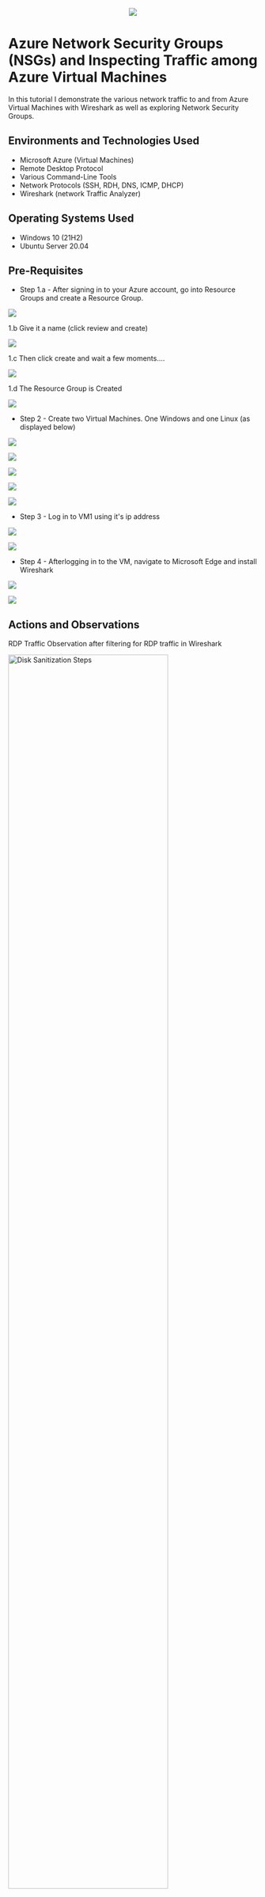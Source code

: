 <p align="center">
<img src="https://imgur.com/RTZL0Ru.png alt="Traffic Examination"/>
</p>

<h1>Azure Network Security Groups (NSGs) and Inspecting Traffic among Azure Virtual Machines</h1>
In this tutorial I demonstrate the various network traffic to and from Azure Virtual Machines with Wireshark as well as exploring Network Security Groups. <br />


<h2>Environments and Technologies Used</h2>

- Microsoft Azure (Virtual Machines)
- Remote Desktop Protocol
- Various Command-Line Tools 
- Network Protocols (SSH, RDH, DNS, ICMP, DHCP)
- Wireshark (network Traffic Analyzer)

<h2>Operating Systems Used </h2>

- Windows 10 (21H2)
- Ubuntu Server 20.04

<h2>Pre-Requisites</h2>

- Step 1.a - After signing in to your Azure account, go into Resource Groups and create a Resource Group.

<p>
<img src="https://imgur.com/RR14RE3.png alt"Resource Group"/?
</p>


1.b Give it a name (click review and create)

<p>
<img src="https://imgur.com/gYES8J8.png alt"Resource Group"/?
</p>


1.c Then click create and wait a few moments....

<p>
<img src="https://imgur.com/CwSfMjG.png alt"Resource Group"/?
</p>

1.d The Resource Group is Created

<p>
<img src="https://imgur.com/gfKydDa.png alt"Rescource Group"/?
</p>

- Step 2 - Create two Virtual Machines. One Windows and one Linux (as displayed below)

<p>
<img src="https://imgur.com/q4UtpZY.png alt"Rescource Group"/?
</p>

<p>
<img src="https://imgur.com/CWIg88Z.png alt"Rescource Group"/?
</p>

<p>
<img src="https://imgur.com/pRi6kbD.png alt"Rescource Group"/?
</p>

<p>
<img src="https://imgur.com/Gcv021M.png alt"Rescource Group"/?
</p>

<p>
<img src="https://imgur.com/C1z2KlR.png alt"Rescource Group"/?
</p>


- Step 3 - Log in to VM1 using it's ip address

<p>
<img src="https://imgur.com/pzsx4Xn.png alt"Rescource Group"/?
</p>

<p>
<img src="https://imgur.com/Hz2NxI2.png alt"Rescource Group"/?
</p>


- Step 4 - Afterlogging in to the VM, navigate to Microsoft Edge and install Wireshark 

<p>
<img src="https://imgur.com/clrmTgG.png alt"Rescource Group"/?
</p>

<p>
<img src="https://imgur.com/plnj4UI.png alt"Rescource Group"/?
</p>



<h2>Actions and Observations</h2>

RDP Traffic Observation after filtering for RDP traffic in Wireshark 

<p>
<img src="https://imgur.com/CHAA6zi.png" height="80%" width="80%" alt="Disk Sanitization Steps"/>
</p>
<br />


DHCP traffic observation using Wireshark

<p>
<img src="https://imgur.com/Gi74JxZ.png" height="80%" width="80%" alt="Disk Sanitization Steps"/>
</p>
<br />


DNS traffic observation using Wireshark

<p>
<img src="https://imgur.com/NQQTI7C.png " height="80%" width="80%" alt="Disk Sanitization Steps"/>
</p>
<br />


SSH traffic observation using Wireshark

<p>
<img src="https://imgur.com/2lxIu4v.png" height="80%" width="80%" alt="Disk Sanitization Steps"/>
</p>
<br />


ICMP traffic observation from perpetual ping and ICMP traffic stop after inbound firewall rule set  

<p>
<img src="https://imgur.com/cgRnPPG.png" height="80%" width="80%" alt="Disk Sanitization Steps"/>
</p>
<br />

<p>
<img src="https://imgur.com/gKmvkuS.png" height="80%" width="80%" alt="Disk Sanitization Steps"/>
</p>
<br />

<p>
<img src="https://imgur.com/dMWGgWi.png" height="80%" width="80%" alt="Disk Sanitization Steps"/>
</p>
<br />



